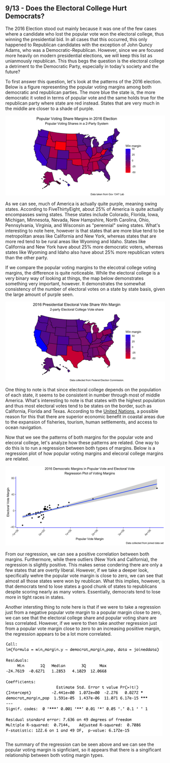 
## 9/13 - Does the Electoral College Hurt Democrats?

The 2016 Election stood out mainly because it was one of the few cases where a candidate who lost the popular vote won the electoral college, thus winning the presidential bid. In all cases that this occurred, this only happened to Republican candidates with the exception of John Quncy Adams, who was a Democratic-Republican. However, since we are focused more heavily on modern presidential elections, we will keep this list as unianmously republican. This thus begs the question is the electoral college a detriment to the Democratic Party, especially in today's society and the future? 

To first answer this question, let's look at the patterns of the 2016 election. Below is a figure representing the popular voting margins among both democratic and republican parties. The more blue the state is, the more democratic it voted in terms of popular vote and the same holds true for the republican party where state are red instead. States that are very much in the middle are closer to a shade of purple. 

![](../figures/PV_states_2016.png)

As we can see, much of America is actually quite purple, meaning swing states. According to FiveThirtyEight, about 25% of America is quite actually encompasses swing states. These states include Colorado, Florida, Iowa, Michigan, Minnesota, Nevada, New Hampshire, North Carolina, Ohio, Pennsylvania, Virginia, and Wisconsin as "perennial" swing states. What's interesting to note here, however is that states that are more blue tend to be metropolitan areas like California and New York, whereas states that are more red tend to be rural areas like Wyoming and Idaho. States like California and New York have about 25% more democratic voters, whereas states like Wyoming and Idaho also have about 25% more republican voters than the other party.

If we compare the popular voting margins to the elecotral college voting margins, the difference is quite noticeable. While the electoral college is a very binary way of looking at things, the map below demonstrates something very important, however. It demonstrates the somewhat consistency of the number of electoral votes on a state by state basis, given the large amount of purple seen. 

![](../figures/EV_states_2016.png)

One thing to note is that since electoral college depends on the population of each state, it seems to be consistent in number through most of middle America. What's interesting to note is that states with the highest population and thus most electoral votes tend to be states on the border, such as California, Florida and Texas. According to the [United Nations](https://www.un.org/esa/sustdev/natlinfo/indicators/methodology_sheets/oceans_seas_coasts/pop_coastal_areas.pdf), a possible reason for this that there are superior economic benefit in coastal areas due to the expansion of fisheries, tourism, human settlements, and access to ocean navigation. 

Now that we see the patterns of both margins for the popular vote and elecoral college, let's analyze how these patterns are related. One way to do this is to run a regression between both types of margins. Below is a regression plot of how popular voting margins and elecoral college margins are related. 

![](../figures/regmargins_states_2016.png)

From our regression, we can see a positive correlation between both margins. Furthermore, while there outliers (New York and California), the regression is slightly positive. This makes sense condering there are only a few states that are overtly liberal. However, if we take a deeper look, specifically wehre the popular vote margin is close to zero, we can see that almost all those states were won by reublican. What this implies, however, is that democrats tend to lose states a good chunk of states to republicans despite scoring nearly as many voters. Essentially, democrats tend to lose more in tight races in states. 

Another intersting thing to note here is that if we were to take a regression just from a negative popular vote margin to a popular margin close to zero, we can see that the electoral college share and popular voting share are less correlated. However, if we were to then take another regression just from a popular vote margin close to zero to an increasing posiitive margin, the regression appears to be a lot more correlated. 

![](../figures/Regression_Model_2016.png)

The summary of the regression can be seen above and we can see the popular voting margin is signficiant, so it appears that there is a singificant relationship between both voting margin types. 



